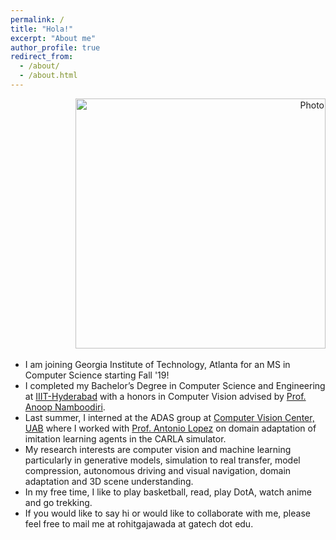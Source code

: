 ```yaml
---
permalink: /
title: "Hola!"
excerpt: "About me"
author_profile: true
redirect_from:
  - /about/
  - /about.html
---
```

<p align="right">
  <img src="https://rohitgajawada.github.io/files/bg.jpg?raw=true" alt="Photo" style="width: 400px;"/>
</p>

* I am joining Georgia Institute of Technology, Atlanta for an MS in Computer Science starting Fall '19!
* I completed my Bachelor’s Degree in Computer Science and Engineering at [IIIT-Hyderabad](https://www.iiit.ac.in/) with a honors in Computer Vision advised by [Prof. Anoop Namboodiri](https://faculty.iiit.ac.in/~anoop/).
* Last summer, I interned at the ADAS group at [Computer Vision Center, UAB]() where I worked with [Prof. Antonio Lopez](http://www.cvc.uab.es/~antonio/site/) on domain adaptation of imitation learning agents in the CARLA simulator.
* My research interests are computer vision and machine learning particularly in generative models, simulation to real transfer, model compression, autonomous driving and visual navigation, domain adaptation and 3D scene understanding.
* In my free time, I like to play basketball, read, play DotA, watch anime and go trekking.
* If you would like to say hi or would like to collaborate with me, please feel free to mail me at rohitgajawada at gatech dot edu.
